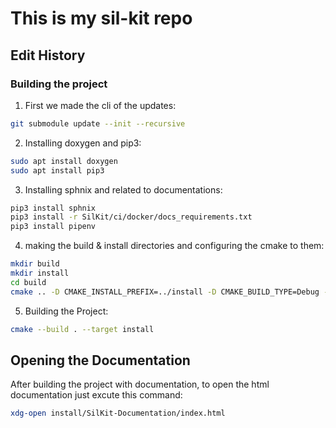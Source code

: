 # This is my sil-kit repo

## Edit History

### Building the project

1. First we made the cli of the updates:

```bash
git submodule update --init --recursive
```

2. Installing doxygen and pip3:

```bash
sudo apt install doxygen
sudo apt install pip3
```

3. Installing sphnix and related to documentations:

```bash
pip3 install sphnix
pip3 install -r SilKit/ci/docker/docs_requirements.txt
pip3 install pipenv
```

4. making the build & install directories and configuring the cmake to them:

```bash
mkdir build
mkdir install
cd build
cmake .. -D CMAKE_INSTALL_PREFIX=../install -D CMAKE_BUILD_TYPE=Debug -D SILKIT_BUILD_DOCS=ON
```

5. Building the Project:

```bash
cmake --build . --target install
```
## Opening the Documentation

After building the project with documentation, to open the html documentation just excute this command:

```bash
xdg-open install/SilKit-Documentation/index.html
```
